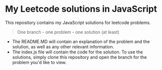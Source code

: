 # My Leetcode solutions in JavaScript
This repository contains my JavaScript solutions for leetcode problems.

> One branch - one problem - one solution (at least)

* The README.MD will contain an explanation of the problem and the solution, as well as any other relevant information.
* The index.js file will contain the code for the solution. To use the solutions, simply clone this repository and open the branch for the problem you'd like to view.

